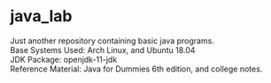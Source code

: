 # java_lab
Just another repository containing basic java programs.
<br>
Base Systems Used: Arch Linux, and Ubuntu 18.04
<br>
JDK Package: openjdk-11-jdk
<br>
Reference Material: Java for Dummies 6th edition, and college notes.
